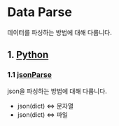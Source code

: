 # Data Parse
데이터를 파싱하는 방법에 대해 다룹니다.

## 1. [Python](/DataParse/Python/)

### 1.1 [jsonParse](/DataParse/Python/jsonParser.py)
json을 파싱하는 방법에 대해 다룹니다.
* json(dict) <=> 문자열
* json(dict) <=> 파일
